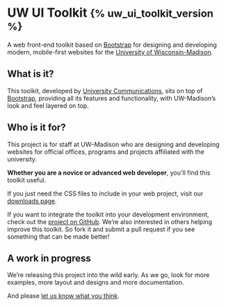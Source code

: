<h1>UW UI Toolkit <small>{% uw_ui_toolkit_version %}</small></h1>

A web front-end toolkit based on [Bootstrap](http://getbootstrap.com) for designing and developing modern, mobile-first websites for the [University of Wisconsin-Madison](http://www.wisc.edu).

## What is it?

This toolkit, developed by [University Communications](http://uc.wisc.edu), sits on top of [Bootstrap](http://getbootstrap.com), providing all its features and functionality, with UW-Madison’s look and feel layered on top.

## Who is it for?

This project is for staff at UW–Madison who are designing and developing websites for official offices, programs and projects affiliated with the university.

**Whether you are a novice or advanced web developer**, you'll find this toolkit useful.

If you just need the CSS files to include in your web project, visit our [downloads page]().

If you want to integrate the toolkit into your development environment, check out the [project on GitHub](https://github.com/UWMadisonUcomm/uw-ui-toolkit). We’re also interested in others helping improve this toolkit. So fork it and submit a pull request if you see something that can be made better!

## A work in progress

We’re releasing this project into the wild early. As we go, look for more examples, more layout and designs and more documentation.

And please [let us know what you think](mailto:webteam@uc.wisc.edu).

